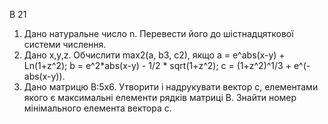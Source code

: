 В 21
1. Дано натуральне число n. Перевести його до шістнадцяткової системи числення.
2. Дано x,y,z. Обчислити max2(a, b3, c2), якщо a = e^abs(x-y) + Ln(1+z^2); b = e^2*abs(x-y) - 1/2 * sqrt(1+z^2); c = (1+z^2)^1/3 + e^(-abs(x-y)).
3. Дано матрицю В:5x6. Утворити і надрукувати вектор с, елементами якого є максимальні елементи рядків матриці В. Знайти номер мінімального елемента вектора с.
